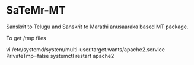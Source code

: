 # SaTeMr-MT
Sanskrit to Telugu and Sanskrit to Marathi anusaaraka based  MT package.


To get /tmp files

vi /etc/systemd/system/multi-user.target.wants/apache2.service 
PrivateTmp=false
systemctl restart apache2
